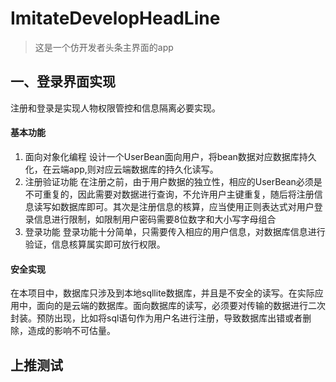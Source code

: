 # ImitateDevelopHeadLine
> 这是一个仿开发者头条主界面的app

## 一、登录界面实现

注册和登录是实现人物权限管控和信息隔离必要实现。
#### 基本功能
1. 面向对象化编程
设计一个UserBean面向用户，将bean数据对应数据库持久化，在云端app,则对应云端数据库的持久化读写。
2. 注册验证功能
在注册之前，由于用户数据的独立性，相应的UserBean必须是不可重复的，因此需要对数据进行查询，不允许用户主键重复，随后将注册信息读写如数据库即可。其次是注册信息的核算，应当使用正则表达式对用户登录信息进行限制，如限制用户密码需要8位数字和大小写字母组合
3. 登录功能
登录功能十分简单，只需要传入相应的用户信息，对数据库信息进行验证，信息核算属实即可放行权限。
#### 安全实现
在本项目中，数据库只涉及到本地sqllite数据库，并且是不安全的读写。在实际应用中，面向的是云端的数据库。面向数据库的读写，必须要对传输的数据进行二次封装。预防出现，比如将sql语句作为用户名进行注册，导致数据库出错或者删除，造成的影响不可估量。



## 上推测试